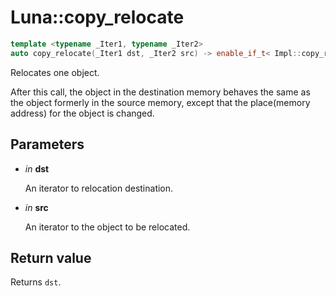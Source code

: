 # Luna::copy_relocate

```c++
template <typename _Iter1, typename _Iter2>
auto copy_relocate(_Iter1 dst, _Iter2 src) -> enable_if_t< Impl::copy_relocate_is_value_type_trivial< _Iter1, _Iter2 >::value, _Iter1 >
```

Relocates one object. 

After this call, the object in the destination memory behaves the same as the object formerly in the source memory, except that the place(memory address) for the object is changed. 

## Parameters
* *in* **dst**

    An iterator to relocation destination. 

* *in* **src**

    An iterator to the object to be relocated. 

## Return value
Returns `dst`. 

